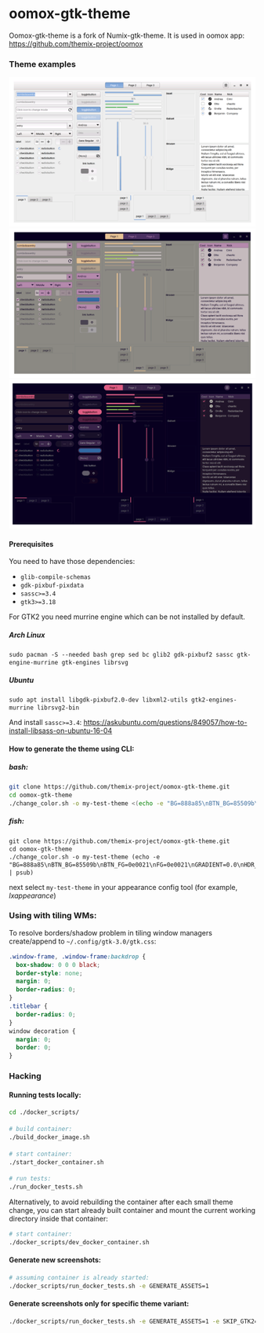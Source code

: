 oomox-gtk-theme
=====

Oomox-gtk-theme is a fork of Numix-gtk-theme.
It is used in oomox app: https://github.com/themix-project/oomox

### Theme examples

![Screenshot Light](https://raw.githubusercontent.com/themix-project/oomox-gtk-theme/master/screenshots/theme-clearlooks_hidpi-gtk3-page1.png "Screenshot Light")
![Screenshot Medium](https://raw.githubusercontent.com/themix-project/oomox-gtk-theme/master/screenshots/theme-lavender_hidpi-gtk3-page1.png "Screenshot Medium")
![Screenshot Dark](https://raw.githubusercontent.com/themix-project/oomox-gtk-theme/master/screenshots/theme-monovedek_lcars_hidpi-gtk3-page1.png "Screenshot Dark")


#### Prerequisites

You need to have those dependencies:
 - `glib-compile-schemas`
 - `gdk-pixbuf-pixdata`
 - `sassc>=3.4`
 - `gtk3>=3.18`
 
For GTK2 you need murrine engine which can be not installed by default.

##### Arch Linux

```
sudo pacman -S --needed bash grep sed bc glib2 gdk-pixbuf2 sassc gtk-engine-murrine gtk-engines librsvg
```

##### Ubuntu

```
sudo apt install libgdk-pixbuf2.0-dev libxml2-utils gtk2-engines-murrine librsvg2-bin
```

And install `sassc>=3.4`: https://askubuntu.com/questions/849057/how-to-install-libsass-on-ubuntu-16-04



#### How to generate the theme using CLI:

##### bash:
```bash
git clone https://github.com/themix-project/oomox-gtk-theme.git
cd oomox-gtk-theme
./change_color.sh -o my-test-theme <(echo -e "BG=888a85\nBTN_BG=85509b\nBTN_FG=0e0021\nFG=0e0021\nGRADIENT=0.0\nHDR_BTN_BG=85509b\nHDR_BTN_FG=0e0021\nMENU_BG=0e0021\nMENU_FG=888a85\nROUNDNESS=4\nSEL_BG=dc5e86\nSEL_FG=000000\nSPACING=3\nTXT_BG=c0bbbb\nTXT_FG=000000\nWM_BORDER_FOCUS=9edc60\nWM_BORDER_UNFOCUS=0e0021\n")
```

##### fish:
```fish
git clone https://github.com/themix-project/oomox-gtk-theme.git
cd oomox-gtk-theme
./change_color.sh -o my-test-theme (echo -e "BG=888a85\nBTN_BG=85509b\nBTN_FG=0e0021\nFG=0e0021\nGRADIENT=0.0\nHDR_BTN_BG=85509b\nHDR_BTN_FG=0e0021\nMENU_BG=0e0021\nMENU_FG=888a85\nROUNDNESS=4\nSEL_BG=dc5e86\nSEL_FG=000000\nSPACING=3\nTXT_BG=c0bbbb\nTXT_FG=000000\nWM_BORDER_FOCUS=9edc60\nWM_BORDER_UNFOCUS=0e0021\n" | psub)
```


next select `my-test-theme` in your appearance config tool (for example, _lxappearance_)



### Using with tiling WMs:

To resolve borders/shadow problem in tiling window managers create/append to 
`~/.config/gtk-3.0/gtk.css`:

```css
.window-frame, .window-frame:backdrop {
  box-shadow: 0 0 0 black;
  border-style: none;
  margin: 0;
  border-radius: 0;
}
.titlebar {
  border-radius: 0;
}
window decoration {
  margin: 0;
  border: 0;
}

```

### Hacking


#### Running tests locally:

```sh
cd ./docker_scripts/

# build container:
./build_docker_image.sh

# start container:
./start_docker_container.sh

# run tests:
./run_docker_tests.sh
```

Alternatively, to avoid rebuilding the container after each small theme change, you can start already built container and mount the current working directory inside that container:

```sh
# start container:
./docker_scripts/dev_docker_container.sh
```

#### Generate new screenshots:

```sh
# assuming container is already started:
./docker_scripts/run_docker_tests.sh -e GENERATE_ASSETS=1
```

#### Generate screenshots only for specific theme variant:

```sh
./docker_scripts/run_docker_tests.sh -e GENERATE_ASSETS=1 -e SKIP_GTK2=1 -e TEST_THEMES=clearlooks -e TESTSUITE_HIDPI=1
```
